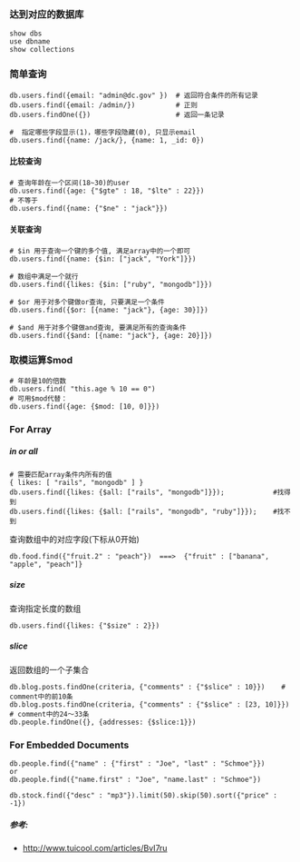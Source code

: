 ### 达到对应的数据库
```
show dbs
use dbname
show collections
```

### 简单查询
```
db.users.find({email: "admin@dc.gov" })  # 返回符合条件的所有记录
db.users.find({email: /admin/})          # 正则
db.users.findOne({})                     # 返回一条记录

#  指定哪些字段显示(1)，哪些字段隐藏(0), 只显示email
db.users.find({name: /jack/}, {name: 1, _id: 0})
```

#### 比较查询
```
# 查询年龄在一个区间(18~30)的user
db.users.find({age: {"$gte" : 18, "$lte" : 22}})
# 不等于
db.users.find({name: {"$ne" : "jack"}})
```

#### 关联查询
```
# $in 用于查询一个键的多个值, 满足array中的一个即可
db.users.find({name: {$in: ["jack", "York"]}})

# 数组中满足一个就行
db.users.find({likes: {$in: ["ruby", "mongodb"]}})

# $or 用于对多个键做or查询, 只要满足一个条件
db.users.find({$or: [{name: "jack"}, {age: 30}]})

# $and 用于对多个键做and查询, 要满足所有的查询条件
db.users.find({$and: [{name: "jack"}, {age: 20}]})
```

### 取模运算$mod
```
# 年龄是10的倍数
db.users.find( "this.age % 10 == 0")
# 可用$mod代替：
db.users.find({age: {$mod: [10, 0]}})
```

### For Array
##### in or all
```
# 需要匹配array条件内所有的值
{ likes: [ "rails", "mongodb" ] }
db.users.find({likes: {$all: ["rails", "mongodb"]}});            #找得到
db.users.find({likes: {$all: ["rails", "mongodb", "ruby"]}});    #找不到 
```

查询数组中的对应字段(下标从0开始)
```
db.food.find({"fruit.2" : "peach"})  ===>  {"fruit" : ["banana", "apple", "peach"]}
```

##### size
查询指定长度的数组
```
db.users.find({likes: {"$size" : 2}})
```

##### slice
返回数组的一个子集合
```
db.blog.posts.findOne(criteria, {"comments" : {"$slice" : 10}})    # comment中的前10条
db.blog.posts.findOne(criteria, {"comments" : {"$slice" : [23, 10]}})   # comment中的24～33条 
db.people.findOne({}, {addresses: {$slice:1}})
```

### For Embedded Documents
```
db.people.find({"name" : {"first" : "Joe", "last" : "Schmoe"}})
or
db.people.find({"name.first" : "Joe", "name.last" : "Schmoe"})
```

```
db.stock.find({"desc" : "mp3"}).limit(50).skip(50).sort({"price" : -1})
```


##### 参考:
* http://www.tuicool.com/articles/BvI7ru
